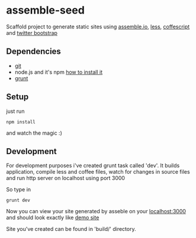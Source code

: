 # assemble-seed

Scaffold project to generate static sites using [assemble.io](http://assemble.io/), [less](http://lesscss.org/), [coffescript](http://coffeescript.org/) and [twitter bootstrap](http://getbootstrap.com/)

## Dependencies
* [git](http://git-scm.com/)
* node.js and it's npm [how to install it](https://github.com/joyent/node/wiki/Installing-Node.js-via-package-manager)
* [grunt](http://gruntjs.com/)

## Setup
just run 

```
npm install
```

and watch the magic :)


## Development
For development purposes i've created grunt task called 'dev'. It builds application, compile less and coffee files, watch for changes in source files and run http server on localhost using port 3000

So type in
```
grunt dev
```

Now you can view your site generated by asseble on your [localhost:3000](http://localhost:3000) and should look exactly like [demo site](http://tibor-kulcar.github.io/assemble-seed/)


Site you've created can be found in 'build/' directory.
